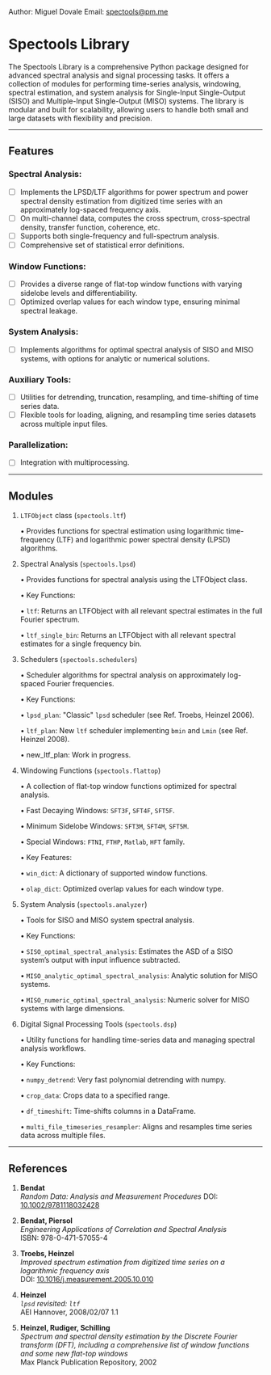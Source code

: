 Author: Miguel Dovale
Email: spectools@pm.me

# Spectools Library

The Spectools Library is a comprehensive Python package designed for advanced spectral analysis and signal processing tasks. It offers a collection of modules for performing time-series analysis, windowing, spectral estimation, and system analysis for Single-Input Single-Output (SISO) and Multiple-Input Single-Output (MISO) systems. The library is modular and built for scalability, allowing users to handle both small and large datasets with flexibility and precision.

***

## Features

### Spectral Analysis:

- [ ] Implements the LPSD/LTF algorithms for power spectrum and power spectral density estimation from digitized time series with an approximately log-spaced frequency axis.
- [ ] On multi-channel data, computes the cross spectrum, cross-spectral density, transfer function, coherence, etc.
- [ ] Supports both single-frequency and full-spectrum analysis.
- [ ] Comprehensive set of statistical error definitions.

### Window Functions:
- [ ] Provides a diverse range of flat-top window functions with varying sidelobe levels and differentiability.
- [ ] Optimized overlap values for each window type, ensuring minimal spectral leakage.

### System Analysis:
- [ ] Implements algorithms for optimal spectral analysis of SISO and MISO systems, with options for analytic or numerical solutions.

### Auxiliary Tools:
- [ ] Utilities for detrending, truncation, resampling, and time-shifting of time series data.
- [ ] Flexible tools for loading, aligning, and resampling time series datasets across multiple input files.

### Parallelization:
- [ ] Integration with multiprocessing.

***

## Modules

1. `LTFObject` class (`spectools.ltf`)

	•	Provides functions for spectral estimation using logarithmic time-frequency (LTF) and logarithmic power spectral density (LPSD) algorithms.
	
2. Spectral Analysis (`spectools.lpsd`)

	•	Provides functions for spectral analysis using the LTFObject class.
    
	•	Key Functions:
	
    •	`ltf`: Returns an LTFObject with all relevant spectral estimates in the full Fourier spectrum.
	
    •	`ltf_single_bin`: Returns an LTFObject with all relevant spectral estimates for a single frequency bin.

3. Schedulers (`spectools.schedulers`)

	•	Scheduler algorithms for spectral analysis on approximately log-spaced Fourier frequencies.

	•	Key Functions:
	
    •	`lpsd_plan`: "Classic" `lpsd` scheduler (see Ref. Troebs, Heinzel 2006).
	
    •	`ltf_plan`: New `ltf` scheduler implementing `bmin` and `Lmin` (see Ref. Heinzel 2008).
	
    •	new_ltf_plan: Work in progress.

4. Windowing Functions (`spectools.flattop`)

	•	A collection of flat-top window functions optimized for spectral analysis.
	
    •	Fast Decaying Windows: `SFT3F`, `SFT4F`, `SFT5F`.
	
    •	Minimum Sidelobe Windows: `SFT3M`, `SFT4M`, `SFT5M`.
	
    •	Special Windows: `FTNI`, `FTHP`, `Matlab`, `HFT` family.
	
    •	Key Features:
	
    •	`win_dict`: A dictionary of supported window functions.
	
    •	`olap_dict`: Optimized overlap values for each window type.

5. System Analysis (`spectools.analyzer`)

	•	Tools for SISO and MISO system spectral analysis.
	
    •	Key Functions:
	
    •	`SISO_optimal_spectral_analysis`: Estimates the ASD of a SISO system’s output with input influence subtracted.
	
    •	`MISO_analytic_optimal_spectral_analysis`: Analytic solution for MISO systems.
	
    •	`MISO_numeric_optimal_spectral_analysis`: Numeric solver for MISO systems with large dimensions.

6. Digital Signal Processing Tools (`spectools.dsp`)

	•	Utility functions for handling time-series data and managing spectral analysis workflows.
	
    •	Key Functions:
	
    •	`numpy_detrend`: Very fast polynomial detrending with numpy.
	
    •	`crop_data`: Crops data to a specified range.
	
    •	`df_timeshift`: Time-shifts columns in a DataFrame.
	
    •	`multi_file_timeseries_resampler`: Aligns and resamples time series data across multiple files.

***

## References

1. **Bendat**  
   *Random Data: Analysis and Measurement Procedures*
   DOI: [10.1002/9781118032428](https://doi.org/10.1002/9781118032428)

2. **Bendat, Piersol**  
   *Engineering Applications of Correlation and Spectral Analysis*  
   ISBN: 978-0-471-57055-4

3. **Troebs, Heinzel**  
   *Improved spectrum estimation from digitized time series on a logarithmic frequency axis*  
   DOI: [10.1016/j.measurement.2005.10.010](https://doi.org/10.1016/j.measurement.2005.10.010)
   
4. **Heinzel**  
   *`lpsd` revisited: `ltf`*  
   AEI Hannover, 2008/02/07 1.1

5. **Heinzel, Rudiger, Schilling**  
   *Spectrum and spectral density estimation by the Discrete Fourier transform (DFT), including a comprehensive list of window functions and some new flat-top windows*  
   Max Planck Publication Repository, 2002